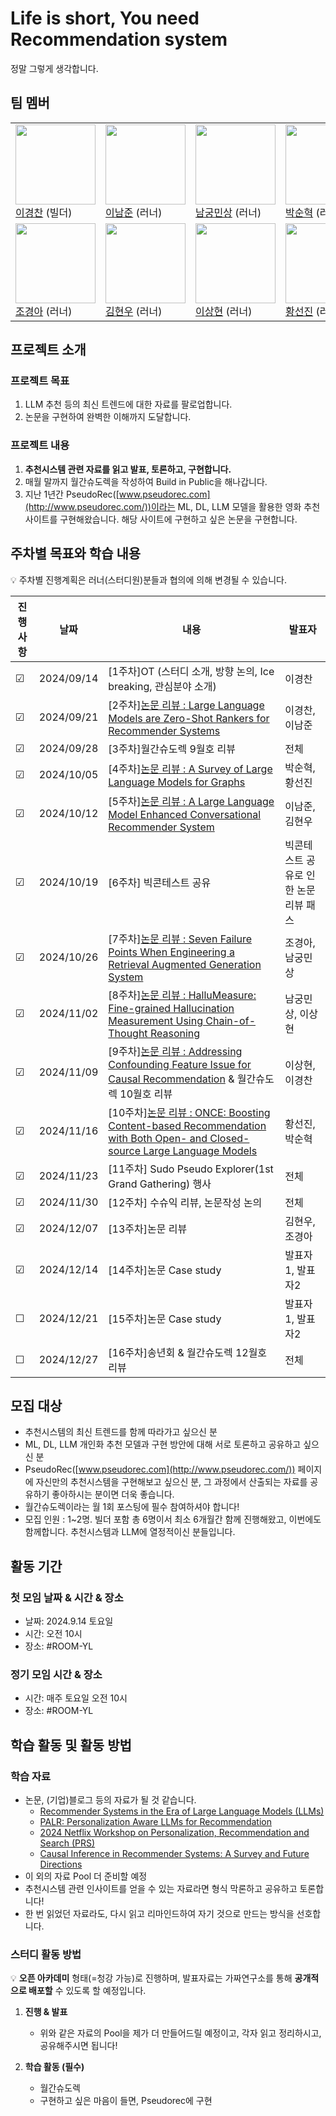 # Life is short, You need Recommendation system

정말 그렇게 생각합니다.

## 팀 멤버
|    |  |   |    |
|---|------|-------|---------|
|   <img src = "https://github.com/user-attachments/assets/5567869c-f388-48bf-a023-f3593adee756" width="128px;"/> <br/> [이경찬](https://github.com/kyeongchan92) (빌더)  |  <img src = "https://github.com/user-attachments/assets/2d8f46c8-f9ad-46c9-a38e-40bedbd327bf" width="128px;"/> <br/> [이남준](https://github.com/dlskawns) (러너)  | <img src = "https://github.com/user-attachments/assets/89dcbbbc-0929-4f58-b6a9-c8db5f6825a1" width="128px;"/> <br/> [남궁민상](https://github.com/wholmesian) (러너)  |  <img src = "https://github.com/user-attachments/assets/ac295666-9ef3-4386-8f7e-5bd64b4ad40c" width="128px;"/> <br/> [박순혁](https://github.com/soonhp) (러너)  |
|  <img src = "https://github.com/user-attachments/assets/27506c46-2ade-42bb-95df-e9041f2f5c42" width="128px;"/> <br/> [조경아](https://github.com/Choah) (러너)  |  <img src = "https://github.com/user-attachments/assets/28fade68-faf6-43c6-9ead-50b9e54311d2" width="128px;"/> <br/> [김현우](https://github.com/choco9966) (러너)|  <img src = "https://github.com/user-attachments/assets/7dc4a50d-223d-423a-81b0-9c709aeda250" width="128px;"/> <br/> [이상현](https://github.com/Sanghyeon16) (러너) |  <img src = "https://github.com/user-attachments/assets/532ccee7-c021-41f6-8bac-f9a5e0880556" width="128px;"/> <br/> [황선진](https://github.com/passiona2z) (러너)  |

## 프로젝트 소개

### 프로젝트 목표
1. LLM 추천 등의 최신 트렌드에 대한 자료를 팔로업합니다.
2. 논문을 구현하여 완벽한 이해까지 도달합니다.

### 프로젝트 내용
1. **추천시스템 관련 자료를 읽고 발표, 토론하고, 구현합니다.**
2. 매월 말까지 월간슈도렉을 작성하여 Build in Public을 해나갑니다.
3. 지난 1년간 PseudoRec([www.pseudorec.com](http://www.pseudorec.com/))이라는 ML, DL, LLM 모델을 활용한 영화 추천 사이트를 구현해왔습니다. 해당 사이트에 구현하고 싶은 논문을 구현합니다.

## 주차별 목표와 학습 내용
💡 주차별 진행계획은 러너(스터디원)분들과 협의에 의해 변경될 수 있습니다.

|진행사항| 날짜 | 내용 | 발표자 |
|-----| ----- | ----- | -------- |
| &#9745;   | 2024/09/14 | [1주차]OT (스터디 소개, 방향 논의, Ice breaking, 관심분야 소개) | 이경찬 |  
|&#9745;  | 2024/09/21 | [2주차][논문 리뷰 : Large Language Models are Zero-Shot Rankers for Recommender Systems](https://github.com/Pseudo-Lab/life-is-short-you-need-recommendation-system/discussions/4#discussion-7201636) | 이경찬, 이남준 | 
|&#9745; | 2024/09/28 | [3주차]월간슈도렉 9월호 리뷰 | 전체 |  
|&#9745; | 2024/10/05 | [4주차][논문 리뷰 : A Survey of Large Language Models for Graphs](https://github.com/Pseudo-Lab/life-is-short-you-need-recommendation-system/discussions/9) | 박순혁, 황선진 |  
|&#9745; | 2024/10/12 | [5주차][논문 리뷰 : A Large Language Model Enhanced Conversational Recommender System](https://github.com/Pseudo-Lab/life-is-short-you-need-recommendation-system/discussions/15) | 이남준, 김현우 |  
|&#9745; | 2024/10/19 | [6주차] 빅콘테스트 공유| 빅콘테스트 공유로 인한 논문 리뷰 패스 |  
|&#9745; | 2024/10/26 | [7주차][논문 리뷰 : Seven Failure Points When Engineering a Retrieval Augmented Generation System](https://github.com/Pseudo-Lab/life-is-short-you-need-recommendation-system/discussions/17)| 조경아, 남궁민상 |  
|&#9745; | 2024/11/02 | [8주차][논문 리뷰 : HalluMeasure: Fine-grained Hallucination Measurement Using Chain-of-Thought Reasoning](https://github.com/Pseudo-Lab/life-is-short-you-need-recommendation-system/discussions/18) | 남궁민상, 이상현 |  
|&#9745; | 2024/11/09 | [9주차][논문 리뷰 : Addressing Confounding Feature Issue for Causal Recommendation](https://github.com/Pseudo-Lab/life-is-short-you-need-recommendation-system/discussions/19) & 월간슈도렉 10월호 리뷰 | 이상현, 이경찬 |  
|&#9745; | 2024/11/16 | [10주차][논문 리뷰 : ONCE: Boosting Content-based Recommendation with Both Open- and Closed-source Large Language Models](https://github.com/Pseudo-Lab/life-is-short-you-need-recommendation-system/discussions/21) | 황선진, 박순혁 |  
|&#9745; | 2024/11/23 | [11주차] Sudo Pseudo Explorer(1st Grand Gathering) 행사 | 전체 |  
|&#9745; | 2024/11/30 | [12주차] 수슈익 리뷰, 논문작성 논의 | 전체 |  
|&#9745; | 2024/12/07 | [13주차]논문 리뷰 | 김현우, 조경아 |  
|&#9745; | 2024/12/14 | [14주차]논문 Case study | 발표자1, 발표자2 |  
|&#9744; | 2024/12/21 | [15주차]논문 Case study | 발표자1, 발표자2 |  
|&#9744; | 2024/12/27 | [16주차]송년회 & 월간슈도렉 12월호 리뷰 | 전체 |  

## 모집 대상
- 추천시스템의 최신 트렌드를 함께 따라가고 싶으신 분
- ML, DL, LLM 개인화 추천 모델과 구현 방안에 대해 서로 토론하고 공유하고 싶으신 분
- PseudoRec([www.pseudorec.com](http://www.pseudorec.com/)) 페이지에 자신만의 추천시스템을 구현해보고 싶으신 분, 그 과정에서 산출되는 자료를 공유하기 좋아하시는 분이면 더욱 좋습니다.
- 월간슈도렉이라는 월 1회 포스팅에 필수 참여하셔야 합니다!
- 모집 인원 : 1~2명. 빌더 포함 총 6명이서 최소 6개월간 함께 진행해왔고, 이번에도 함께합니다. 추천시스템과 LLM에 열정적이신 분들입니다.

## 활동 기간
### 첫 모임 날짜 & 시간 & 장소
- 날짜: 2024.9.14 토요일
- 시간: 오전 10시
- 장소: #ROOM-YL

### 정기 모임 시간 & 장소
- 시간: 매주 토요일 오전 10시
- 장소: #ROOM-YL

## 학습 활동 및 활동 방법
### 학습 자료
- 논문, (기업)블로그 등의 자료가 될 것 같습니다.
  - [Recommender Systems in the Era of Large Language Models (LLMs)](https://arxiv.org/pdf/2307.02046)
  - [PALR: Personalization Aware LLMs for Recommendation](https://arxiv.org/pdf/2305.07622)
  - [2024 Netflix Workshop on Personalization, Recommendation and Search (PRS)](https://prs2024.splashthat.com/)
  - [Causal Inference in Recommender Systems: A Survey and Future Directions](https://arxiv.org/abs/2208.12397)
- 이 외의 자료 Pool 더 준비할 예정
- 추천시스템 관련 인사이트를 얻을 수 있는 자료라면 형식 막론하고 공유하고 토론합니다!
- 한 번 읽었던 자료라도, 다시 읽고 리마인드하여 자기 것으로 만드는 방식을 선호합니다.

### 스터디 활동 방법
💡 **오픈 아카데미** 형태(=청강 가능)로 진행하며, 발표자료는 가짜연구소를 통해 **공개적으로 배포할** 수 있도록 할 예정입니다.
    
1. **진행 & 발표**
    - 위와 같은 자료의 Pool을 제가 더 만들어드릴 예정이고, 각자 읽고 정리하시고, 공유해주시면 됩니다!
    
2. **학습 활동 (필수)**
    - 월간슈도렉
    - 구현하고 싶은 마음이 들면, Pseudorec에 구현


